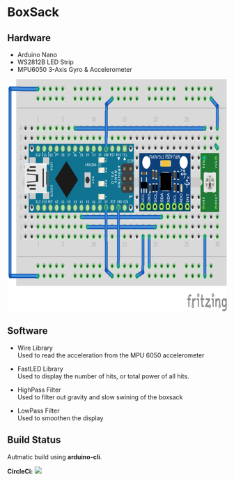 # BoxSack

## Hardware

* Arduino Nano
* WS2812B LED Strip  
* MPU6050 3-Axis Gyro & Accelerometer  

<img src="Hardware/BoxSack.png" width="800" height="532" />

## Software

* Wire Library  
Used to read the acceleration from the MPU 6050 accelerometer

* FastLED Library  
Used to display the number of hits, or total power of all hits.  

* HighPass Filter  
Used to filter out gravity and slow swining of the boxsack

* LowPass Filter  
Used to smoothen the display

## Build Status  

Autmatic build using **arduino-cli**.

**CircleCi:**
<img src="https://circleci.com/bb/holgis/boxsack.svg?style=svg&circle-token=d9e0a768c426e7b83bd08fffcc4e09e1c06ba707" />

